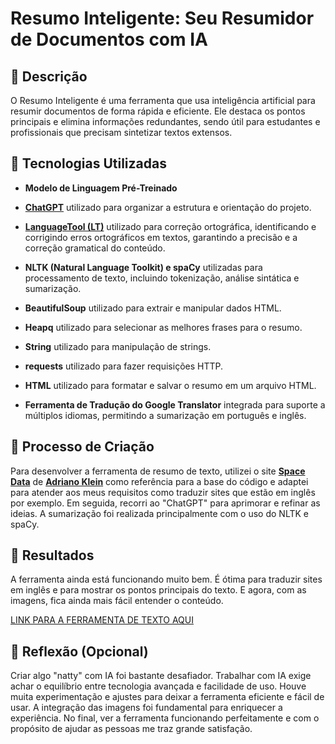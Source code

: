 # Resumo Inteligente: Seu Resumidor de Documentos com IA

## 📒 Descrição
O Resumo Inteligente é uma ferramenta que usa inteligência artificial para resumir documentos de forma rápida e eficiente. Ele destaca os pontos principais e elimina informações redundantes, sendo útil para estudantes e profissionais que precisam sintetizar textos extensos.

## 🤖 Tecnologias Utilizadas
- **Modelo de Linguagem Pré-Treinado**
- **[ChatGPT](https://chat.openai.com)** utilizado para organizar a estrutura e orientação do projeto.
  
- **[LanguageTool (LT)](https://languagetool.org/pt-BR)** utilizado para correção ortográfica, identificando e corrigindo erros ortográficos em textos, garantindo a precisão e a correção gramatical do conteúdo.

- **NLTK (Natural Language Toolkit) e spaCy** utilizadas para processamento de texto, incluindo tokenização, análise sintática e sumarização.
  
- **BeautifulSoup** utilizado para extrair e manipular dados HTML.

- **Heapq** utilizado para selecionar as melhores frases para o resumo.

- **String** utilizado para manipulação de strings.

- **requests** utilizado para fazer requisições HTTP.

- **HTML** utilizado para formatar e salvar o resumo em um arquivo HTML.

- **Ferramenta de Tradução do Google Translator** integrada para suporte a múltiplos idiomas, permitindo a sumarização em português e inglês.
  
## 🧐 Processo de Criação
Para desenvolver a ferramenta de resumo de texto, utilizei o site **[Space Data](https://spacedata.com.br/resumo-de-texto-em-python/)** de **[Adriano Klein](https://spacedata.com.br/members/adriano_klein/)** como referência para a base do código e adaptei para atender aos meus requisitos como traduzir sites que estão em inglês por exemplo. Em seguida, recorri ao "ChatGPT" para aprimorar e refinar as ideias. A sumarização foi realizada principalmente com o uso do NLTK e spaCy.

## 🚀 Resultados
A ferramenta ainda está funcionando muito bem. É ótima para traduzir sites em inglês e para mostrar os pontos principais do texto. E agora, com as imagens, fica ainda mais fácil entender o conteúdo.

[LINK PARA A FERRAMENTA DE TEXTO AQUI](https://github.com/P1p101/Ferramenta-para-texto/tree/main)

## 💭 Reflexão (Opcional)
Criar algo "natty" com IA foi bastante desafiador. Trabalhar com IA exige achar o equilíbrio entre tecnologia avançada e facilidade de uso. Houve muita experimentação e ajustes para deixar a ferramenta eficiente e fácil de usar. A integração das imagens foi fundamental para enriquecer a experiência. No final, ver a ferramenta funcionando perfeitamente e com o propósito de ajudar as pessoas me traz grande satisfação.

